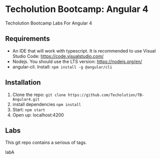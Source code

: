 # Techolution Bootcamp: Angular 4
Techolution Bootcamp Labs For Angular 4
## Requirements
- An IDE that will work with typescript.  It is recommended to use Visual Studio Code: https://code.visualstudio.com/
- Nodejs.  You should use the LTS version: https://nodejs.org/en/
- angular-cli. Install: `npm install -g @angular/cli`
## Installation
1. Clone the repo: `git clone https://github.com/Techolution/TB-Angular4.git`
2. install dependencies `npm install`
3. Start: `npm start`
4. Open up: localhost:4200

## Labs
This git repo contains a serious of tags. 

labA